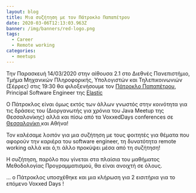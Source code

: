 ```yaml
---
layout: blog
title: Μια συζήτηση με τον Πάτροκλο Παπαπέτρου
date: 2020-03-06T12:13:03.963Z
banner: /img/banners/red-logo.png
tags:
  - Career
  - Remote working
categories:
  - meetups
---
```

Την Παρασκευή 14/03/2020 στην αίθουσα 2.1 στο Διεθνές Πανεπιστήμιο, Τμήμα Μηχανικών Πληροφορικής, Υπολογιστών και Τηλεπικοινωνιών  (Σέρρες) στις 19:30 θα φιλοξενήσουμε τον [Πάτροκλο Παπαπέτρου](https://www.linkedin.com/in/ppapapetrou/), Principal Software Engineer της [Elastic](https://www.elastic.co/)

Ο Πάτροκλος είναι όμως εκτός των άλλων γνωστός στην κοινότητα για τις δράσεις του (Διοργανωτής για χρόνια του Java Meetup της Θεσσαλονίκης) αλλά και πίσω από τα VoxxedDays conferences σε [Θεσσαλονίκη ](https://voxxeddays.com/thessaloniki/)και Αθήνα!

Τον καλέσαμε λοιπόν για μια συζήτηση με τους φοιτητές για θέματα που αφορούν την καριέρα του software engineer, τη δυνατότητα remote working αλλά και ό,τι άλλο προκύψει μέσα από τη συζήτηση!

Η συζήτηση, παρόλο που γίνεται στα πλαίσια του μαθήματος Μεθοδολογίας Προγραμματισμού, θα είναι ανοιχτή σε όλους.

... ο Πάτροκλος υποσχέθηκε και μια κλήρωση για 2 εισιτήρια για το επόμενο Voxxed Days !